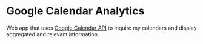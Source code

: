 # Google Calendar Analytics
Web app that uses [Google Calendar API](https://developers.google.com/calendar/) to inquire my calendars and display aggregated and relevant information.
